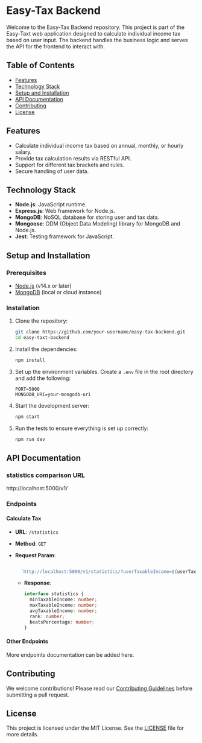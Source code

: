 # Easy-Tax Backend

Welcome to the Easy-Tax Backend repository. This project is part of the Easy-Taxt web application designed to calculate individual income tax based on user input. The backend handles the business logic and serves the API for the frontend to interact with.

## Table of Contents

- [Features](#features)
- [Technology Stack](#technology-stack)
- [Setup and Installation](#setup-and-installation)
- [API Documentation](#api-documentation)
- [Contributing](#contributing)
- [License](#license)

## Features

- Calculate individual income tax based on annual, monthly, or hourly salary.
- Provide tax calculation results via RESTful API.
- Support for different tax brackets and rules.
- Secure handling of user data.

## Technology Stack

- **Node.js**: JavaScript runtime.
- **Express.js**: Web framework for Node.js.
- **MongoDB**: NoSQL database for storing user and tax data.
- **Mongoose**: ODM (Object Data Modeling) library for MongoDB and Node.js.
- **Jest**: Testing framework for JavaScript.

## Setup and Installation

### Prerequisites

- [Node.js](https://nodejs.org/) (v14.x or later)
- [MongoDB](https://www.mongodb.com/) (local or cloud instance)

### Installation

1. Clone the repository:

    ```sh
    git clone https://github.com/your-username/easy-tax-backend.git
    cd easy-taxt-backend
    ```

2. Install the dependencies:

    ```sh
    npm install
    ```

3. Set up the environment variables. Create a `.env` file in the root directory and add the following:

    ```plaintext
    PORT=5000
    MONGODB_URI=your-mongodb-uri
    ```

4. Start the development server:

    ```sh
    npm start
    ```

5. Run the tests to ensure everything is set up correctly:

    ```sh
    npm run dev
    ```

## API Documentation

### statistics comparison URL
http://localhost:5000/v1/


### Endpoints

#### Calculate Tax

- **URL**: `/statistics`
- **Method**: `GET`
- **Request Param**:

    ```javascript
    
      `http://localhost:5000/v1/statistics/?userTaxableIncome=${userTaxableIncome}&userGrossIncome=${userGrossIncome}`
    
    ```

  - **Response**:

      ```typescript
      interface statistics {
        minTaxableIncome: number;
        maxTaxableIncome: number;
        avgTaxableIncome: number;
        rank: number;
        beatsPercentage: number;
    }
      ```

#### Other Endpoints

More endpoints documentation can be added here.

## Contributing

We welcome contributions! Please read our [Contributing Guidelines](CONTRIBUTING.md) before submitting a pull request.

## License

This project is licensed under the MIT License. See the [LICENSE](LICENSE) file for more details.


